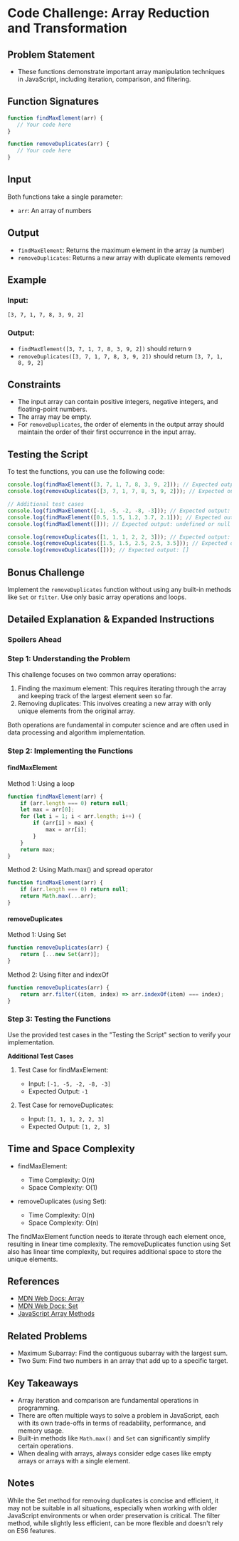 # Code Challenge: Array Reduction and Transformation

## Problem Statement 

- These functions demonstrate important array manipulation techniques in JavaScript, including iteration, comparison, and filtering.

## Function Signatures

```javascript
function findMaxElement(arr) {
   // Your code here 
}

function removeDuplicates(arr) {
   // Your code here
}
```

## Input

Both functions take a single parameter:
- `arr`: An array of numbers

## Output

- `findMaxElement`: Returns the maximum element in the array (a number)
- `removeDuplicates`: Returns a new array with duplicate elements removed

## Example

### Input:
`[3, 7, 1, 7, 8, 3, 9, 2]`

### Output:
- `findMaxElement([3, 7, 1, 7, 8, 3, 9, 2])` should return `9`
- `removeDuplicates([3, 7, 1, 7, 8, 3, 9, 2])` should return `[3, 7, 1, 8, 9, 2]`

## Constraints

- The input array can contain positive integers, negative integers, and floating-point numbers.
- The array may be empty.
- For `removeDuplicates`, the order of elements in the output array should maintain the order of their first occurrence in the input array.

## Testing the Script

To test the functions, you can use the following code:

```javascript
console.log(findMaxElement([3, 7, 1, 7, 8, 3, 9, 2])); // Expected output: 9
console.log(removeDuplicates([3, 7, 1, 7, 8, 3, 9, 2])); // Expected output: [3, 7, 1, 8, 9, 2]

// Additional test cases
console.log(findMaxElement([-1, -5, -2, -8, -3])); // Expected output: -1
console.log(findMaxElement([0.5, 1.5, 1.2, 3.7, 2.1])); // Expected output: 3.7
console.log(findMaxElement([])); // Expected output: undefined or null (depending on implementation)

console.log(removeDuplicates([1, 1, 1, 2, 2, 3])); // Expected output: [1, 2, 3]
console.log(removeDuplicates([1.5, 1.5, 2.5, 2.5, 3.5])); // Expected output: [1.5, 2.5, 3.5]
console.log(removeDuplicates([])); // Expected output: []
```

## Bonus Challenge

Implement the `removeDuplicates` function without using any built-in methods like `Set` or `filter`. Use only basic array operations and loops.

## Detailed Explanation & Expanded Instructions

### **Spoilers Ahead**

### Step 1: Understanding the Problem

This challenge focuses on two common array operations:

1. Finding the maximum element: This requires iterating through the array and keeping track of the largest element seen so far.
2. Removing duplicates: This involves creating a new array with only unique elements from the original array.

Both operations are fundamental in computer science and are often used in data processing and algorithm implementation.

### Step 2: Implementing the Functions

#### findMaxElement

Method 1: Using a loop

```javascript
function findMaxElement(arr) {
    if (arr.length === 0) return null;
    let max = arr[0];
    for (let i = 1; i < arr.length; i++) {
        if (arr[i] > max) {
            max = arr[i];
        }
    }
    return max;
}
```

Method 2: Using Math.max() and spread operator

```javascript
function findMaxElement(arr) {
    if (arr.length === 0) return null;
    return Math.max(...arr);
}
```

#### removeDuplicates

Method 1: Using Set

```javascript
function removeDuplicates(arr) {
    return [...new Set(arr)];
}
```

Method 2: Using filter and indexOf

```javascript
function removeDuplicates(arr) {
    return arr.filter((item, index) => arr.indexOf(item) === index);
}
```

### Step 3: Testing the Functions

Use the provided test cases in the "Testing the Script" section to verify your implementation.

**Additional Test Cases**

1. Test Case for findMaxElement:
   - Input: `[-1, -5, -2, -8, -3]`
   - Expected Output: `-1`

2. Test Case for removeDuplicates:
   - Input: `[1, 1, 1, 2, 2, 3]`
   - Expected Output: `[1, 2, 3]`

## Time and Space Complexity

- findMaxElement:
  - Time Complexity: O(n)
  - Space Complexity: O(1)

- removeDuplicates (using Set):
  - Time Complexity: O(n)
  - Space Complexity: O(n)

The findMaxElement function needs to iterate through each element once, resulting in linear time complexity. The removeDuplicates function using Set also has linear time complexity, but requires additional space to store the unique elements.

## References

- [MDN Web Docs: Array](https://developer.mozilla.org/en-US/docs/Web/JavaScript/Reference/Global_Objects/Array)
- [MDN Web Docs: Set](https://developer.mozilla.org/en-US/docs/Web/JavaScript/Reference/Global_Objects/Set)
- [JavaScript Array Methods](https://www.w3schools.com/js/js_array_methods.asp)

## Related Problems

- Maximum Subarray: Find the contiguous subarray with the largest sum.
- Two Sum: Find two numbers in an array that add up to a specific target.

## Key Takeaways

- Array iteration and comparison are fundamental operations in programming.
- There are often multiple ways to solve a problem in JavaScript, each with its own trade-offs in terms of readability, performance, and memory usage.
- Built-in methods like `Math.max()` and `Set` can significantly simplify certain operations.
- When dealing with arrays, always consider edge cases like empty arrays or arrays with a single element.

## Notes

While the Set method for removing duplicates is concise and efficient, it may not be suitable in all situations, especially when working with older JavaScript environments or when order preservation is critical. The filter method, while slightly less efficient, can be more flexible and doesn't rely on ES6 features.
